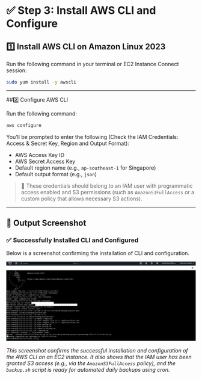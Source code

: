 # ✅ Step 3: Install AWS CLI and Configure

## 1️⃣ Install AWS CLI on Amazon Linux 2023

Run the following command in your terminal or EC2 Instance Connect session:

```bash
sudo yum install -y awscli
```

---

##2️⃣ Configure AWS CLI

Run the following command:

```bash
aws configure
```

You’ll be prompted to enter the following (Check the IAM Credentials: Access & Secret Key, Region and Output Format):
- AWS Access Key ID
- AWS Secret Access Key
- Default region name (e.g., `ap-southeast-1` for Singapore)
- Default output format (e.g., `json`)

> 📌 These credentials should belong to an IAM user with programmatic access enabled and S3 permissions (such as `AmazonS3FullAccess` or a custom policy that allows necessary S3 actions).

---

## 📸 Output Screenshot

### ✅ Successfully Installed CLI and Configured

Below is a screenshot confirming the installation of CLI and configuration.

![IAM and S3 Access Screenshot](images/AWS-CLI-Configuration-Via-EC2-Connect.png)

*This screenshot confirms the successful installation and configuration of the AWS CLI on an EC2 instance. It also shows that the IAM user has been granted S3 access (e.g., via the `AmazonS3FullAccess` policy), and the `backup.sh` script is ready for automated daily backups using cron.*


